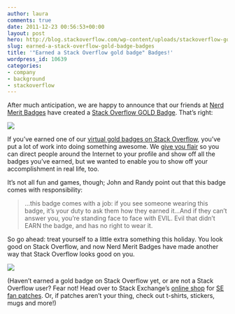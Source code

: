 ```yaml
---
author: laura
comments: true
date: 2011-12-23 00:56:53+00:00
layout: post
hero: http://blog.stackoverflow.com/wp-content/uploads/stackoverflow-gold-badge.png
slug: earned-a-stack-overflow-gold-badge-badges
title: '"Earned a Stack Overflow gold badge" Badges!'
wordpress_id: 10639
categories:
- company
- background
- stackoverflow
---
```


After much anticipation, we are happy to announce that our friends at [Nerd Merit Badges](http://www.nerdmeritbadges.com/) have created a [Stack Overflow GOLD Badge](http://www.nerdmeritbadges.com/products/stack-overflow-gold). That’s right:

[![](http://blog.stackoverflow.com/wp-content/uploads/stackoverflow-gold-badge.png)](http://www.nerdmeritbadges.com/products/stack-overflow-gold)

If you’ve earned one of our [virtual gold badges on Stack Overflow](http://stackoverflow.com/badges?tab=general&filter=gold), you’ve put a lot of work into doing something awesome. We [give you flair](http://blog.stackoverflow.com/2010/09/flair-now-even-flairier/) so you can direct people around the Internet to your profile and show off all the badges you’ve earned, but we wanted to enable you to show off your accomplishment in real life, too.

It’s not all fun and games, though; John and Randy point out that this badge comes with responsibility:



<blockquote>…this badge comes with a job: if you see someone wearing this badge, it’s your duty to ask them how they earned it…And if they can’t answer you, you’re standing face to face with EVIL. Evil that didn’t EARN the badge, and has no right to wear it.</blockquote>



So go ahead: treat yourself to a little extra something this holiday. You look good on Stack Overflow, and now Nerd Merit Badges have made another way that Stack Overflow looks good on you.

[![](http://blog.stackoverflow.com/wp-content/uploads/nerdmeritbadges1.png)](http://www.nerdmeritbadges.com)

(Haven’t earned a gold badge on Stack Overflow yet, or are not a Stack Overflow user? Fear not! Head over to Stack Exchange’s [online shop](http://shop.stackexchange.com/) for [SE fan patches](http://shop.stackexchange.com/collections/frontpage/products/stack-exchange-fan-badge). Or, if patches aren’t your thing, check out t-shirts, stickers, mugs and more!)
